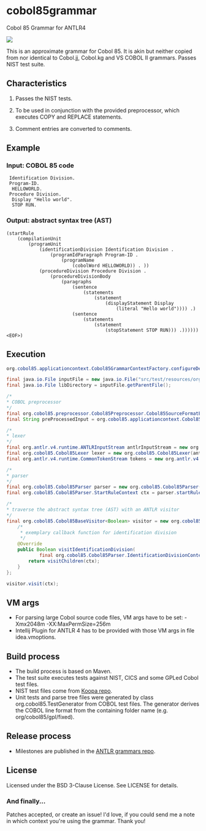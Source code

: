 cobol85grammar
==================================================

Cobol 85 Grammar for ANTLR4

<a href="https://travis-ci.org/uwol/cobol85grammar"><img src="https://api.travis-ci.org/uwol/cobol85grammar.png"></a>

This is an approximate grammar for Cobol 85. It is akin but neither 
copied from nor identical to Cobol.jj, Cobol.kg and VS COBOL II grammars.
Passes NIST test suite.


Characteristics
---------------

1. Passes the NIST tests.

2. To be used in conjunction with the provided preprocessor, which executes 
   COPY and REPLACE statements.

3. Comment entries are converted to comments.


Example
-------

### Input: COBOL 85 code

```
 Identification Division.
 Program-ID. 
  HELLOWORLD.
 Procedure Division.
  Display "Hello world".
  STOP RUN.
```

### Output: abstract syntax tree (AST)

```
(startRule
	(compilationUnit
		(programUnit
			(identificationDivision Identification Division .
				(programIdParagraph Program-ID .
					(programName
						(cobolWord HELLOWORLD)) . ))
			(procedureDivision Procedure Division .
				(procedureDivisionBody
					(paragraphs
						(sentence
							(statements
								(statement
									(displayStatement Display
										(literal "Hello world")))) .)
						(sentence
							(statements
								(statement
									(stopStatement STOP RUN))) .)))))) <EOF>)
```


Execution
---------

```java
org.cobol85.applicationcontext.Cobol85GrammarContextFactory.configureDefaultApplicationContext();

final java.io.File inputFile = new java.io.File("src/test/resources/org/cobol85/gpl/HelloWorldVar.cbl");
final java.io.File libDirectory = inputFile.getParentFile();

/*
* COBOL preprocessor
*/
final org.cobol85.preprocessor.Cobol85Preprocessor.Cobol85SourceFormatEnum format = org.cobol85.preprocessor.Cobol85Preprocessor.Cobol85SourceFormatEnum.FIXED;
final String preProcessedInput = org.cobol85.applicationcontext.Cobol85GrammarContext.getInstance().getCobol85Preprocessor().process(inputFile, libDirectory, null, format);

/*
* lexer
*/
final org.antlr.v4.runtime.ANTLRInputStream antlrInputStream = new org.antlr.v4.runtime.ANTLRInputStream(preProcessedInput);
final org.cobol85.Cobol85Lexer lexer = new org.cobol85.Cobol85Lexer(antlrInputStream);
final org.antlr.v4.runtime.CommonTokenStream tokens = new org.antlr.v4.runtime.CommonTokenStream(lexer);

/*
* parser
*/
final org.cobol85.Cobol85Parser parser = new org.cobol85.Cobol85Parser(tokens);
final org.cobol85.Cobol85Parser.StartRuleContext ctx = parser.startRule();
```

```java
/*
* traverse the abstract syntax tree (AST) with an ANTLR visitor
*/
final org.cobol85.Cobol85BaseVisitor<Boolean> visitor = new org.cobol85.Cobol85BaseVisitor<Boolean>() {
	/*
	 * exemplary callback function for identification division
	 */
	@Override
	public Boolean visitIdentificationDivision(
			final org.cobol85.Cobol85Parser.IdentificationDivisionContext ctx) {
		return visitChildren(ctx);
	}
};

visitor.visit(ctx);
```


VM args
-------

* For parsing large Cobol source code files,  VM args have to be set: -Xmx2048m -XX:MaxPermSize=256m
* Intellij Plugin for ANTLR 4 has to be provided with those VM args in file idea.vmoptions.


Build process
-------------

* The build process is based on Maven.
* The test suite executes tests against NIST, CICS and some GPLed Cobol test files.
* NIST test files come from [Koopa repo](https://github.com/goblindegook/Koopa/tree/master/testsuite/cobol85).
* Unit tests and parse tree files were generated by class org.cobol85.TestGenerator from COBOL test files. The generator derives the COBOL line format from the containing folder name (e.g. org/cobol85/gpl/fixed). 


Release process
---------------

* Milestones are published in the [ANTLR grammars repo](https://github.com/antlr/grammars-v4).


License
-------

Licensed under the BSD 3-Clause License. See LICENSE for details.

### And finally...

Patches accepted, or create an issue! 
I'd love, if you could send me a note in which context you're using the grammar. Thank you!